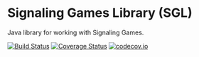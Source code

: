# Signaling Games Library (SGL)
Java library for working with Signaling Games.

[![Build Status](https://travis-ci.org/carangorango/sgl.svg?branch=master)](https://travis-ci.org/carangorango/sgl) [![Coverage Status](https://coveralls.io/repos/carangorango/sgl/badge.svg?branch=master&service=github)](https://coveralls.io/github/carangorango/sgl?branch=master) [![codecov.io](https://codecov.io/github/carangorango/sgl/coverage.svg?branch=master)](https://codecov.io/github/carangorango/sgl?branch=master)
